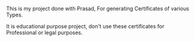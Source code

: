 This is my project done with Prasad, For generating Certificates of various Types.


It is educational purpose project, don't use these certificates for Professional or legal purposes.
